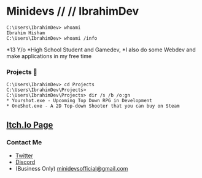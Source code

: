 # Minidevs // // IbrahimDev 
```console
C:\Users\IbrahimDev> whoami
Ibrahim Hisham
C:\Users\IbrahimDev> whoami /info
```
*13 Y/o 
*High School Student and Gamedev, 
*I also do some Webdev and make applications in my free time


### Projects :space_invader:
```console
C:\Users\IbrahimDev> cd Projects
C:\Users\IbrahimDev\Projects>
C:\Users\IbrahimDev\Projects> dir /s /b /o:gn
* Yourshot.exe - Upcoming Top Down RPG in Development
* OneShot.exe - A 2D Top-down Shooter that you can buy on Steam
```
[Itch.Io Page](https://https://minidevs.itch.io/) 
---

### Contact Me
* [Twitter](https://www.linkedin.com/in/andrea-grigoletto/)
* [Discord](https://discord.gg/czapc6C)
* (Business Only) minidevsofficial@gmail.com


